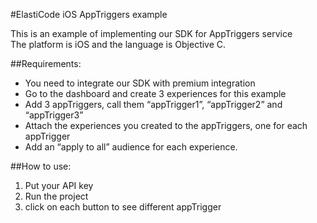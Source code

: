 #ElastiCode iOS AppTriggers example

This is an example of implementing our SDK for AppTriggers service  
The platform is iOS and the language is Objective C.

##Requirements:

- You need to integrate our SDK with premium integration
- Go to the dashboard and create 3 experiences for this example
- Add 3 appTriggers, call them “appTrigger1”, “appTrigger2” and “appTrigger3”
- Attach the experiences you created to the appTriggers, one for each appTrigger
- Add an “apply to all” audience for each experience.

##How to use:

1) Put your API key  
2) Run the project    
3) click on each button to see different appTrigger